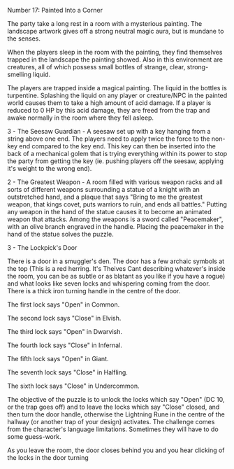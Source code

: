 Number 17: Painted Into a Corner

The party take a long rest in a room with a mysterious painting. The landscape artwork gives off a strong neutral magic aura, but is mundane to the senses.

When the players sleep in the room with the painting, they find themselves trapped in the landscape the painting showed. Also in this environment are creatures, all of which possess small bottles of strange, clear, strong-smelling liquid.

The players are trapped inside a magical painting. The liquid in the bottles is turpentine. Splashing the liquid on any player or creature/NPC in the painted world causes them to take a high amount of acid damage. If a player is reduced to 0 HP by this acid damage, they are freed from the trap and awake normally in the room where they fell asleep.

3 - The Seesaw Guardian - A seesaw set up with a key hanging from a string above one end. The players need to apply twice the force to the non-key end compared to the key end. This key can then be inserted into the back of a mechanical golem that is trying everything within its power to stop the party from getting the key (ie. pushing players off the seesaw, applying it's weight to the wrong end).

2 - The Greatest Weapon - A room filled with various weapon racks and all sorts of different weapons surrounding a statue of a knight with an outstretched hand, and a plaque that says "Bring to me the greatest weapon, that kings covet, puts warriors to ruin, and ends all battles." Putting any weapon in the hand of the statue causes it to become an animated weapon that attacks. Among the weapons is a sword called "Peacemaker", with an olive branch engraved in the handle. Placing the peacemaker in the hand of the statue solves the puzzle.

3 - The Lockpick's Door

There is a door in a smuggler's den. The door has a few archaic symbols at the top (This is a red herring. It's Theives Cant describing whatever's inside the room, you can be as subtle or as blatant as you like if you have a rogue) and what looks like seven locks and whispering coming from the door. There is a thick iron turning handle in the centre of the door.

The first lock says "Open" in Common.

The second lock says "Close" in Elvish.

The third lock says "Open" in Dwarvish.

The fourth lock says "Close" in Infernal.

The fifth lock says "Open" in Giant.

The seventh lock says "Close" in Halfling.

The sixth lock says "Close" in Undercommon.

The objective of the puzzle is to unlock the locks which say "Open" (DC 10, or the trap goes off) and to leave the locks which say "Close" closed, and then turn the door handle, otherwise the Lightning Rune in the centre of the hallway (or another trap of your design) activates. The challenge comes from the character's language limitations. Sometimes they will have to do some guess-work.

As you leave the room, the door closes behind you and you hear clicking of the locks in the door turning
